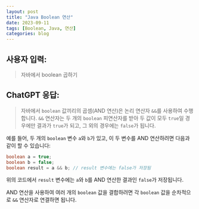 ```yaml
---
layout: post
title: "Java Boolean 연산"
date: 2023-09-11
tags: [Boolean, Java, 연산]
categories: blog
---
```


## 사용자 입력:
> 자바에서 boolean 곱하기

## ChatGPT 응답:
> 자바에서 `boolean` 값끼리의 곱셈(AND 연산)은 논리 연산자 `&&`를 사용하여 수행합니다. `&&` 연산자는 두 개의 `boolean` 피연산자를 받아 두 값이 모두 `true`일 경우에만 결과가 `true`가 되고, 그 외의 경우에는 `false`가 됩니다.

예를 들어, 두 개의 `boolean` 변수 `a`와 `b`가 있고, 이 두 변수를 AND 연산하려면 다음과 같이 할 수 있습니다:

```java
boolean a = true;
boolean b = false;
boolean result = a && b; // result 변수에는 false가 저장됨
```

위의 코드에서 `result` 변수에는 `a`와 `b`를 AND 연산한 결과인 `false`가 저장됩니다.

AND 연산을 사용하여 여러 개의 `boolean` 값을 결합하려면 각 `boolean` 값을 순차적으로 `&&` 연산자로 연결하면 됩니다.

